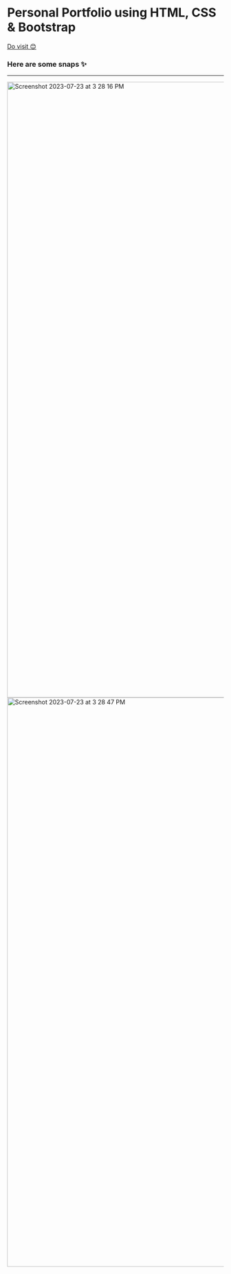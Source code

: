 # Personal Portfolio using HTML, CSS &amp; Bootstrap
<a href="https://hsg15.github.io/lucky/" target="_blank">Do visit 😊</a>
<h3> Here are some snaps ✨ </h3>
<hr>
<img width="1432" alt="Screenshot 2023-07-23 at 3 28 16 PM" src="https://github.com/HSG15/lucky/assets/97149893/80bda9d3-cbe1-4a0c-92f5-61987ac24013">
<img width="1324" alt="Screenshot 2023-07-23 at 3 28 47 PM" src="https://github.com/HSG15/lucky/assets/97149893/80c10c62-b4bb-4b26-bf44-77b1a7e2371e">
